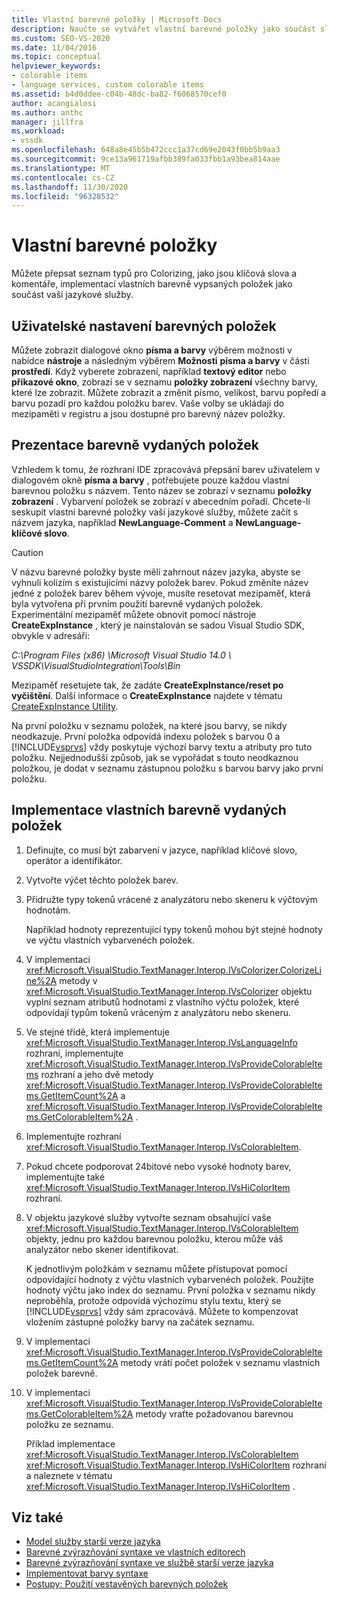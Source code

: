 ```yaml
---
title: Vlastní barevné položky | Microsoft Docs
description: Naučte se vytvářet vlastní barevné položky jako součást služby jazyka přepsáním položek v dialogovém okně písma a barvy, jako jsou klíčová slova a komentáře.
ms.custom: SEO-VS-2020
ms.date: 11/04/2016
ms.topic: conceptual
helpviewer_keywords:
- colorable items
- language services, custom colorable items
ms.assetid: b4d0ddee-c04b-48dc-ba82-f6068570cef0
author: acangialosi
ms.author: anthc
manager: jillfra
ms.workload:
- vssdk
ms.openlocfilehash: 648a8e45b5b472ccc1a37cd69e2043f0bb5b9aa3
ms.sourcegitcommit: 9ce13a961719afbb389fa033fbb1a93bea814aae
ms.translationtype: MT
ms.contentlocale: cs-CZ
ms.lasthandoff: 11/30/2020
ms.locfileid: "96328532"
---
```

# <a name="custom-colorable-items"></a>Vlastní barevné položky
Můžete přepsat seznam typů pro Colorizing, jako jsou klíčová slova a komentáře, implementací vlastních barevně vypsaných položek jako součást vaší jazykové služby.

## <a name="user-settings-of-colorable-items"></a>Uživatelské nastavení barevných položek
 Můžete zobrazit dialogové okno **písma a barvy** výběrem možnosti v nabídce **nástroje** a následným výběrem **Možnosti** **písma a barvy** v části **prostředí**. Když vyberete zobrazení, například **textový editor** nebo **příkazové okno**, zobrazí se v seznamu **položky zobrazení** všechny barvy, které lze zobrazit. Můžete zobrazit a změnit písmo, velikost, barvu popředí a barvu pozadí pro každou položku barev. Vaše volby se ukládají do mezipaměti v registru a jsou dostupné pro barevný název položky.

## <a name="presentation-of-colorable-items"></a>Prezentace barevně vydaných položek
 Vzhledem k tomu, že rozhraní IDE zpracovává přepsání barev uživatelem v dialogovém okně **písma a barvy** , potřebujete pouze každou vlastní barevnou položku s názvem. Tento název se zobrazí v seznamu **položky zobrazení** . Vybarvení položek se zobrazí v abecedním pořadí. Chcete-li seskupit vlastní barevné položky vaší jazykové služby, můžete začít s názvem jazyka, například **NewLanguage-Comment** a **NewLanguage-klíčové slovo**.

> [!CAUTION]
> V názvu barevné položky byste měli zahrnout název jazyka, abyste se vyhnuli kolizím s existujícími názvy položek barev. Pokud změníte název jedné z položek barev během vývoje, musíte resetovat mezipaměť, která byla vytvořena při prvním použití barevně vydaných položek. Experimentální mezipaměť můžete obnovit pomocí nástroje **CreateExpInstance** , který je nainstalován se sadou Visual Studio SDK, obvykle v adresáři:
>
> *C:\Program Files (x86) \Microsoft Visual Studio 14.0 \ VSSDK\VisualStudioIntegration\Tools\Bin*
>
> Mezipaměť resetujete tak, že zadáte **CreateExpInstance/reset po vyčištění**. Další informace o **CreateExpInstance** najdete v tématu [CreateExpInstance Utility](../../extensibility/internals/createexpinstance-utility.md).

 Na první položku v seznamu položek, na které jsou barvy, se nikdy neodkazuje. První položka odpovídá indexu položek s barvou 0 a [!INCLUDE[vsprvs](../../code-quality/includes/vsprvs_md.md)] vždy poskytuje výchozí barvy textu a atributy pro tuto položku. Nejjednodušší způsob, jak se vypořádat s touto neodkaznou položkou, je dodat v seznamu zástupnou položku s barvou barvy jako první položku.

## <a name="implement-custom-colorable-items"></a>Implementace vlastních barevně vydaných položek

1. Definujte, co musí být zabarvení v jazyce, například klíčové slovo, operátor a identifikátor.

2. Vytvořte výčet těchto položek barev.

3. Přidružte typy tokenů vrácené z analyzátoru nebo skeneru k výčtovým hodnotám.

    Například hodnoty reprezentující typy tokenů mohou být stejné hodnoty ve výčtu vlastních vybarvenéch položek.

4. V implementaci <xref:Microsoft.VisualStudio.TextManager.Interop.IVsColorizer.ColorizeLine%2A> metody v <xref:Microsoft.VisualStudio.TextManager.Interop.IVsColorizer> objektu vyplní seznam atributů hodnotami z vlastního výčtu položek, které odpovídají typům tokenů vráceným z analyzátoru nebo skeneru.

5. Ve stejné třídě, která implementuje <xref:Microsoft.VisualStudio.TextManager.Interop.IVsLanguageInfo> rozhraní, implementujte <xref:Microsoft.VisualStudio.TextManager.Interop.IVsProvideColorableItems> rozhraní a jeho dvě metody <xref:Microsoft.VisualStudio.TextManager.Interop.IVsProvideColorableItems.GetItemCount%2A> a <xref:Microsoft.VisualStudio.TextManager.Interop.IVsProvideColorableItems.GetColorableItem%2A> .

6. Implementujte rozhraní <xref:Microsoft.VisualStudio.TextManager.Interop.IVsColorableItem>.

7. Pokud chcete podporovat 24bitové nebo vysoké hodnoty barev, implementujte také <xref:Microsoft.VisualStudio.TextManager.Interop.IVsHiColorItem> rozhraní.

8. V objektu jazykové služby vytvořte seznam obsahující vaše <xref:Microsoft.VisualStudio.TextManager.Interop.IVsColorableItem> objekty, jednu pro každou barevnou položku, kterou může váš analyzátor nebo skener identifikovat.

    K jednotlivým položkám v seznamu můžete přistupovat pomocí odpovídající hodnoty z výčtu vlastních vybarvenéch položek. Použijte hodnoty výčtu jako index do seznamu. První položka v seznamu nikdy neproběhla, protože odpovídá výchozímu stylu textu, který se [!INCLUDE[vsprvs](../../code-quality/includes/vsprvs_md.md)] vždy sám zpracovává. Můžete to kompenzovat vložením zástupné položky barvy na začátek seznamu.

9. V implementaci <xref:Microsoft.VisualStudio.TextManager.Interop.IVsProvideColorableItems.GetItemCount%2A> metody vrátí počet položek v seznamu vlastních položek barevně.

10. V implementaci <xref:Microsoft.VisualStudio.TextManager.Interop.IVsProvideColorableItems.GetColorableItem%2A> metody vraťte požadovanou barevnou položku ze seznamu.

    Příklad implementace <xref:Microsoft.VisualStudio.TextManager.Interop.IVsColorableItem> <xref:Microsoft.VisualStudio.TextManager.Interop.IVsHiColorItem> rozhraní a naleznete v tématu <xref:Microsoft.VisualStudio.TextManager.Interop.IVsHiColorItem> .

## <a name="see-also"></a>Viz také
- [Model služby starší verze jazyka](../../extensibility/internals/model-of-a-legacy-language-service.md)
- [Barevné zvýrazňování syntaxe ve vlastních editorech](../../extensibility/syntax-coloring-in-custom-editors.md)
- [Barevné zvýrazňování syntaxe ve službě starší verze jazyka](../../extensibility/internals/syntax-coloring-in-a-legacy-language-service.md)
- [Implementovat barvy syntaxe](../../extensibility/internals/implementing-syntax-coloring.md)
- [Postupy: Použití vestavěných barevných položek](../../extensibility/internals/how-to-use-built-in-colorable-items.md)
